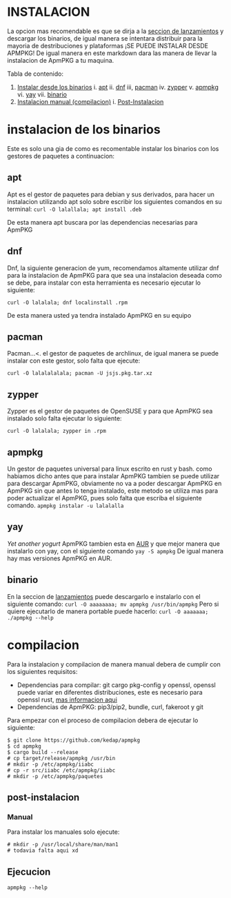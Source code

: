 # INSTALACION

La opcion mas recomendable es que se dirja a la [seccion de lanzamientos]() y descargar los binarios, de igual manera se intentara distribuir para la mayoria de destribuciones y plataformas ¡SE PUEDE INSTALAR DESDE APMPKG! De igual manera en este markdown dara las manera de llevar la instalacion de ApmPKG a tu maquina.

Tabla de contenido:
1. [Instalar desde los binarios](#instalacion-de-los-binarios)
	i. [apt](#apt)
	ii. [dnf](#dnf)
	iii, [pacman](#pacman)
	iv. [zypper](#zypper)
	v. [apmpkg](#apmpkg)
	vi. [yay](#yay)
	vii. [binario](#binario)
2. [Instalacion manual (compilacion)](#compilacion)
	i. [Post-Instalacion](#post-instalacion)

# instalacion de los binarios
Este es solo una gia de como es recomentable instalar los binarios con los gestores de paquetes a continuacion:

## apt
Apt es el gestor de paquetes para debian y sus derivados, para hacer un instalacion utilizando apt solo sobre escribir los siguientes comandos en su terminal:
`curl -O lalallala; apt install .deb`

De esta manera apt buscara por las dependencias necesarias para ApmPKG

## dnf
Dnf, la siguiente generacion de yum, recomendamos altamente utilizar dnf para la instalacion de ApmPKG para que sea una instalacion deseada como se debe, para instalar con esta herramienta es necesario ejecutar lo siguiente:

`curl -O lalalala; dnf localinstall .rpm`

De esta manera usted ya tendra instalado ApmPKG en su equipo

## pacman
Pacman...<. el gestor de paquetes de archlinux, de igual manera se puede instalar con este gestor, solo falta que ejecute:

`curl -O lalalalalala; pacman -U jsjs.pkg.tar.xz`

## zypper
Zypper es el gestor de paquetes de OpenSUSE y para que ApmPKG sea instalado solo falta ejecutar lo siguiente:

`curl -O lalalala; zypper in .rpm`

## apmpkg
Un gestor de paquetes universal para linux escrito en rust y bash. como habiamos dicho antes que para instalar ApmPKG tambien se puede utilizar para descargar ApmPKG, obviamente no va a poder descargar ApmPKG en ApmPKG sin que antes lo tenga instalado, este metodo se utiliza mas para poder actualizar el ApmPKG, pues solo falta que escriba el siguiente comando.
`apmpkg instalar -u lalalalla`

## yay
*Yet another yogurt* ApmPKG tambien esta en [AUR](aur.archlinux.org) y que mejor manera que instalarlo con yay, con el siguiente comando
`yay -S apmpkg`
De igual manera hay mas versiones ApmPKG en AUR.

## binario
En la seccion de [lanzamientos]() puede descargarlo e instalarlo con el siguiente comando:
`curl -O aaaaaaaa; mv apmpkg /usr/bin/apmpkg`
Pero si quiere ejecutarlo de manera portable puede hacerlo:
`curl -O aaaaaaa; ./apmpkg --help`


# compilacion

Para la instalacion y compilacion de manera manual debera de cumplir con los siguientes requisitos:

- Dependencias para compilar: git cargo pkg-config y openssl, openssl puede variar en diferentes distribuciones, este es necesario para openssl rust, [mas informacion aqui](https://docs.rs/openssl/0.10.33/openssl/index.html#automatic)
- Dependencias de ApmPKG: pip3/pip2, bundle, curl, fakeroot y git

Para empezar con el proceso de compilacion debera de ejecutar lo siguiente:

```
$ git clone https://github.com/kedap/apmpkg
$ cd apmpkg
$ cargo build --release
# cp target/release/apmpkg /usr/bin
# mkdir -p /etc/apmpkg/iiabc
# cp -r src/iiabc /etc/apmpkg/iiabc
# mkdir -p /etc/apmpkg/paquetes
```
## post-instalacion
### Manual
Para instalar los manuales solo ejecute:
```
# mkdir -p /usr/local/share/man/man1
# todavia falta aqui xd
```
## Ejecucion
`apmpkg --help`